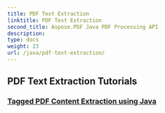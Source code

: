 ```yaml
---
title: PDF Text Extraction
linktitle: PDF Text Extraction
second_title: Aspose.PDF Java PDF Processing API
description: 
type: docs
weight: 23
url: /java/pdf-text-extraction/
---
```


## PDF Text Extraction Tutorials
### [Tagged PDF Content Extraction using Java](./tagged-pdf-content-extraction-using-java/)
